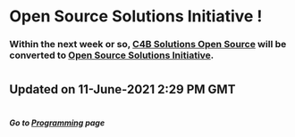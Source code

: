 # Open Source Solutions Initiative !

### Within the next week or so, [C4B Solutions Open Source](https://twitter.com/C4B_Lab "C4B Solutions Open Source") will be converted to [Open Source Solutions Initiative](https://twitter.com/_OSSI "Open Source Solutions Initiative").

#
## Updated on 11-June-2021 2:29 PM GMT

#
##### Go to [Programming](/programming/Programming.md#all-the-latest-about-my-programming-activities "All the latest about Lucas' software engineering") page